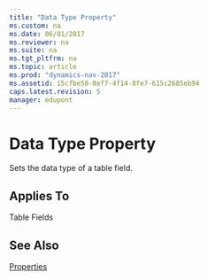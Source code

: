 ```yaml
---
title: "Data Type Property"
ms.custom: na
ms.date: 06/01/2017
ms.reviewer: na
ms.suite: na
ms.tgt_pltfrm: na
ms.topic: article
ms.prod: "dynamics-nav-2017"
ms.assetid: 15cfbe58-8ef7-4f14-8fe7-615c2685eb94
caps.latest.revision: 5
manager: edupont
---
```

# Data Type Property
Sets the data type of a table field.  
  
## Applies To  
 Table Fields  
  
## See Also  
 [Properties](devenv-properties.md)